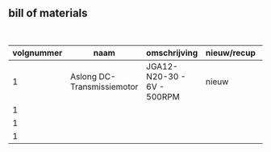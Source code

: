 ## bill of materials
<br />

|volgnummer|naam|omschrijving|nieuw/recup|kostprijs/stuk|aantal|subtotaal|
|----------|----|------------|-----------|---------|------|---------|
|         1| Aslong DC-Transmissiemotor | JGA12-N20-30 - 6V - 500RPM | nieuw | €4,50        | 2 | €9,00        |
|         1|    |            |           |              |      |         |
|         1|    |            |           |              |      |         |
|         1|    |            |           |              |      |         |
